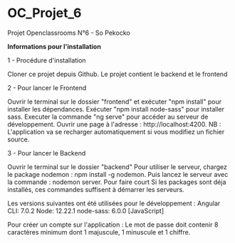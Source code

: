 # OC_Projet_6
Projet Openclassrooms N°6 - So Pekocko

****Informations pour l'installation****

1 - Procédure d'installation

Cloner ce projet depuis Github.
Le projet contient le backend et le frontend

2 - Pour lancer le Frontend

Ouvrir le terminal sur le dossier "frontend" et exécuter "npm install" pour installer les dépendances.
Exécuter "npm install node-sass" pour installer sass.
Executer la commande "ng serve" pour accéder au serveur de développement.
Ouvrir une page à l'adresse : http://localhost:4200.
NB : L'application va se recharger automatiquement si vous modifiez un fichier source.

3 - Pour lancer le Backend

Ouvrir le terminal sur le dossier "backend"
Pour utiliser le serveur, chargez le package nodemon : npm install -g nodemon.
Puis lancez le serveur avec la commande : nodemon server.
Pour faire court
Si les packages sont déja installés, ces commandes suffisent à démarrer les serveurs.


Les versions suivantes ont été utilisées pour le développement :
Angular CLI: 7.0.2
Node: 12.22.1
node-sass: 6.0.0  [JavaScript]

Pour créer un compte sur l'application : Le mot de passe doit contenir 8 caractères minimum dont 1 majuscule, 1 minuscule et 1 chiffre.
